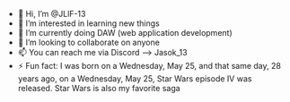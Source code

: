 - 👋 Hi, I’m @JLlF-13
- 👀 I’m interested in learning new things
- 🌱 I’m currently doing DAW (web application development)
- 💞️ I’m looking to collaborate on anyone
- 📫 You can reach me via Discord --> Jasok_13
- ⚡ Fun fact: I was born on a Wednesday, May 25, and that same day, 28 years ago, on a Wednesday, May 25, Star Wars episode IV was released. Star Wars is also my favorite saga

<!---
JLlF-13/JLlF-13 is a ✨ special ✨ repository because its `README.md` (this file) appears on your GitHub profile.
You can click the Preview link to take a look at your changes.
--->
